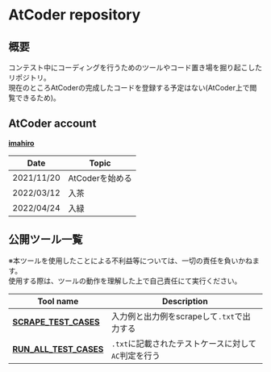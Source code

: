 # AtCoder repository
## 概要
コンテスト中にコーディングを行うためのツールやコード置き場を掘り起こしたリポジトリ。  
現在のところAtCoderの完成したコードを登録する予定はない(AtCoder上で閲覧できるため)。  

## AtCoder account
[**imahiro**](https://atcoder.jp/users/imahiro)

 Date      | Topic
 --------- | -------------
2021/11/20 | AtCoderを始める
2022/03/12 | 入茶
2022/04/24 | 入緑

## 公開ツール一覧
※本ツールを使用したことによる不利益等については、一切の責任を負いかねます。  
使用する際は、ツールの動作を理解した上で自己責任にて実行ください。

Tool name          | Description
------------------ | ---------------------------------------
[**SCRAPE_TEST_CASES**](./scripts/SCRAPE_TEST_CASES/)  | 入力例と出力例をscrapeして`.txt`で出力する
[**RUN_ALL_TEST_CASES**](./scripts/RUN_ALL_TEST_CASES/) | `.txt`に記載されたテストケースに対して`AC`判定を行う
